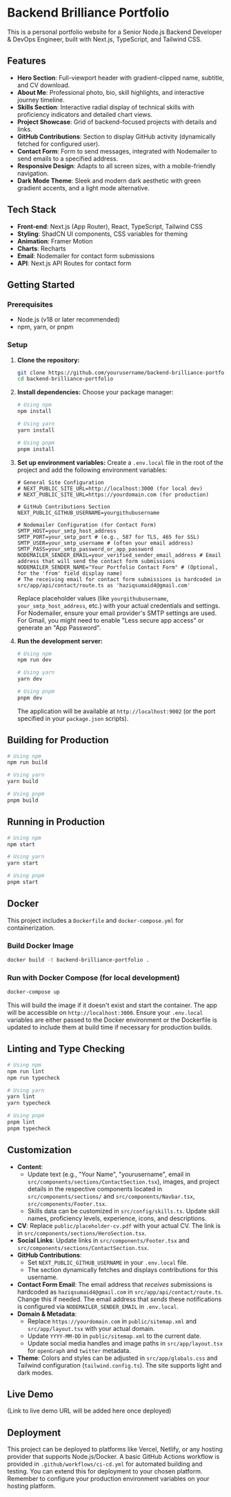 # Backend Brilliance Portfolio

This is a personal portfolio website for a Senior Node.js Backend Developer & DevOps Engineer, built with Next.js, TypeScript, and Tailwind CSS.

## Features

- **Hero Section**: Full-viewport header with gradient-clipped name, subtitle, and CV download.
- **About Me**: Professional photo, bio, skill highlights, and interactive journey timeline.
- **Skills Section**: Interactive radial display of technical skills with proficiency indicators and detailed chart views.
- **Project Showcase**: Grid of backend-focused projects with details and links.
- **GitHub Contributions**: Section to display GitHub activity (dynamically fetched for configured user).
- **Contact Form**: Form to send messages, integrated with Nodemailer to send emails to a specified address.
- **Responsive Design**: Adapts to all screen sizes, with a mobile-friendly navigation.
- **Dark Mode Theme**: Sleek and modern dark aesthetic with green gradient accents, and a light mode alternative.

## Tech Stack

- **Front-end**: Next.js (App Router), React, TypeScript, Tailwind CSS
- **Styling**: ShadCN UI components, CSS variables for theming
- **Animation**: Framer Motion
- **Charts**: Recharts
- **Email**: Nodemailer for contact form submissions
- **API**: Next.js API Routes for contact form

## Getting Started

### Prerequisites

- Node.js (v18 or later recommended)
- npm, yarn, or pnpm

### Setup

1.  **Clone the repository:**
    ```bash
    git clone https://github.com/yourusername/backend-brilliance-portfolio.git
    cd backend-brilliance-portfolio
    ```

2.  **Install dependencies:**
    Choose your package manager:
    ```bash
    # Using npm
    npm install

    # Using yarn
    yarn install

    # Using pnpm
    pnpm install
    ```

3.  **Set up environment variables:**
    Create a `.env.local` file in the root of the project and add the following environment variables:
    ```env
    # General Site Configuration
    # NEXT_PUBLIC_SITE_URL=http://localhost:3000 (for local dev)
    # NEXT_PUBLIC_SITE_URL=https://yourdomain.com (for production)
    
    # GitHub Contributions Section
    NEXT_PUBLIC_GITHUB_USERNAME=yourgithubusername 

    # Nodemailer Configuration (for Contact Form)
    SMTP_HOST=your_smtp_host_address
    SMTP_PORT=your_smtp_port # (e.g., 587 for TLS, 465 for SSL)
    SMTP_USER=your_smtp_username # (often your email address)
    SMTP_PASS=your_smtp_password_or_app_password
    NODEMAILER_SENDER_EMAIL=your_verified_sender_email_address # Email address that will send the contact form submissions
    NODEMAILER_SENDER_NAME="Your Portfolio Contact Form" # (Optional, for the 'from' field display name)
    # The receiving email for contact form submissions is hardcoded in src/app/api/contact/route.ts as 'haziqsumaid4@gmail.com'
    ```
    Replace placeholder values (like `yourgithubusername`, `your_smtp_host_address`, etc.) with your actual credentials and settings. For Nodemailer, ensure your email provider's SMTP settings are used. For Gmail, you might need to enable "Less secure app access" or generate an "App Password".

4.  **Run the development server:**
    ```bash
    # Using npm
    npm run dev

    # Using yarn
    yarn dev

    # Using pnpm
    pnpm dev
    ```
    The application will be available at `http://localhost:9002` (or the port specified in your `package.json` scripts).

## Building for Production

```bash
# Using npm
npm run build

# Using yarn
yarn build

# Using pnpm
pnpm build
```

## Running in Production

```bash
# Using npm
npm start

# Using yarn
yarn start

# Using pnpm
pnpm start
```

## Docker

This project includes a `Dockerfile` and `docker-compose.yml` for containerization.

### Build Docker Image

```bash
docker build -t backend-brilliance-portfolio .
```

### Run with Docker Compose (for local development)

```bash
docker-compose up
```
This will build the image if it doesn't exist and start the container. The app will be accessible on `http://localhost:3000`. Ensure your `.env.local` variables are either passed to the Docker environment or the Dockerfile is updated to include them at build time if necessary for production builds.

## Linting and Type Checking

```bash
# Using npm
npm run lint
npm run typecheck

# Using yarn
yarn lint
yarn typecheck

# Using pnpm
pnpm lint
pnpm typecheck
```

## Customization

- **Content**: 
    - Update text (e.g., "Your Name", "yourusername", email in `src/components/sections/ContactSection.tsx`), images, and project details in the respective components located in `src/components/sections/` and `src/components/Navbar.tsx`, `src/components/Footer.tsx`.
    - Skills data can be customized in `src/config/skills.ts`. Update skill names, proficiency levels, experience, icons, and descriptions.
- **CV**: Replace `public/placeholder-cv.pdf` with your actual CV. The link is in `src/components/sections/HeroSection.tsx`.
- **Social Links**: Update links in `src/components/Footer.tsx` and `src/components/sections/ContactSection.tsx`.
- **GitHub Contributions**: 
    - Set `NEXT_PUBLIC_GITHUB_USERNAME` in your `.env.local` file.
    - The section dynamically fetches and displays contributions for this username.
- **Contact Form Email**: The email address that *receives* submissions is hardcoded as `haziqsumaid4@gmail.com` in `src/app/api/contact/route.ts`. Change this if needed. The email address that *sends* these notifications is configured via `NODEMAILER_SENDER_EMAIL` in `.env.local`.
- **Domain & Metadata**:
    - Replace `https://yourdomain.com` in `public/sitemap.xml` and `src/app/layout.tsx` with your actual domain.
    - Update `YYYY-MM-DD` in `public/sitemap.xml` to the current date.
    - Update social media handles and image paths in `src/app/layout.tsx` for `openGraph` and `twitter` metadata.
- **Theme**: Colors and styles can be adjusted in `src/app/globals.css` and Tailwind configuration (`tailwind.config.ts`). The site supports light and dark modes.

## Live Demo

(Link to live demo URL will be added here once deployed)

## Deployment

This project can be deployed to platforms like Vercel, Netlify, or any hosting provider that supports Node.js/Docker. A basic GitHub Actions workflow is provided in `.github/workflows/ci-cd.yml` for automated building and testing. You can extend this for deployment to your chosen platform. Remember to configure your production environment variables on your hosting platform.
```